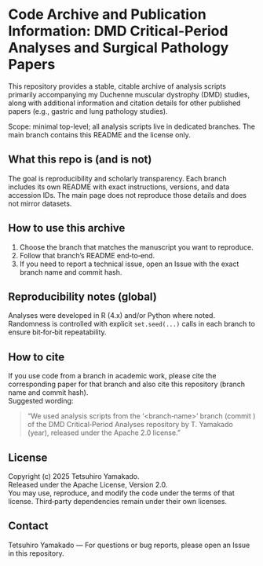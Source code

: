 # Code Archive and Publication Information: DMD Critical-Period Analyses and Surgical Pathology Papers
This repository provides a stable, citable archive of analysis scripts primarily accompanying my Duchenne muscular dystrophy (DMD) studies, along with additional information and citation details for other published papers (e.g., gastric and lung pathology studies).  

Scope: minimal top-level; all analysis scripts live in dedicated branches. The main branch contains this README and the license only.

## What this repo is (and is not)
The goal is reproducibility and scholarly transparency. Each branch includes its own README with exact instructions, versions, and data accession IDs. The main page does not reproduce those details and does not mirror datasets.

## How to use this archive
1) Choose the branch that matches the manuscript you want to reproduce.  
2) Follow that branch’s README end‑to‑end.  
3) If you need to report a technical issue, open an Issue with the exact branch name and commit hash.

## Reproducibility notes (global)
Analyses were developed in R (4.x) and/or Python where noted.  
Randomness is controlled with explicit `set.seed(...)` calls in each branch to ensure bit‑for‑bit repeatability.

## How to cite
If you use code from a branch in academic work, please cite the corresponding paper for that branch and also cite this repository (branch name and commit hash).  
Suggested wording:  
> “We used analysis scripts from the ‘<branch‑name>’ branch (commit <hash>) of the DMD Critical‑Period Analyses repository by T. Yamakado (year), released under the Apache 2.0 license.”

## License
Copyright (c) 2025 Tetsuhiro Yamakado.  
Released under the Apache License, Version 2.0.  
You may use, reproduce, and modify the code under the terms of that license. Third‑party dependencies remain under their own licenses.

## Contact
Tetsuhiro Yamakado — For questions or bug reports, please open an Issue in this repository.
